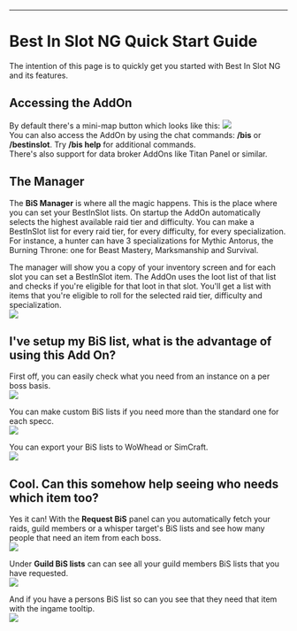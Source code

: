 ***

# Best In Slot NG Quick Start Guide

The intention of this page is to quickly get you started with Best In Slot NG and its features.

## Accessing the AddOn

By default there's a mini-map button which looks like this: ![](https://i.imgur.com/UHOQkJ6.png)  
You can also access the AddOn by using the chat commands: **/bis** or **/bestinslot**. Try **/bis help** for additional commands.  
There's also support for data broker AddOns like Titan Panel or similar.

## The Manager

The **BiS Manager** is where all the magic happens. This is the place where you can set your BestInSlot lists. On startup the AddOn automatically selects the highest available raid tier and difficulty. You can make a BestInSlot list for every raid tier, for every difficulty, for every specialization.  
For instance, a hunter can have 3 specializations for Mythic Antorus, the Burning Throne: one for Beast Mastery, Marksmanship and Survival.  

The manager will show you a copy of your inventory screen and for each slot you can set a BestInSlot item. The AddOn uses the loot list of that list and checks if you're eligible for that loot in that slot. You'll get a list with items that you're eligible to roll for the selected raid tier, difficulty and specialization.    
![](https://i.imgur.com/MPMzxYN.png)

## I've setup my BiS list, what is the advantage of using this Add On?
 
First off, you can easily check what you need from an instance on a per boss basis.  
![](https://i.imgur.com/1qUe6pj.png)  
  
You can make custom BiS lists if you need more than the standard one for each specc.  
![](https://i.imgur.com/fEnm04n.png)  
  
You can export your BiS lists to WoWhead or SimCraft.  
![](https://i.imgur.com/h4DJc4M.png)

## Cool. Can this somehow help seeing who needs which item too?

Yes it can! With the **Request BiS** panel can you automatically fetch your raids, guild members or a whisper target's BiS lists and see how many people that need an item from each boss.  
![](https://i.imgur.com/ejqJPT0.png)  
  
Under **Guild BiS lists** can can see all your guild members BiS lists that you have requested.  
![](https://i.imgur.com/jdVmXbF.png)  
  
And if you have a persons BiS list so can you see that they need that item with the ingame tooltip.  
![](https://i.imgur.com/nRcNXE1.png)
